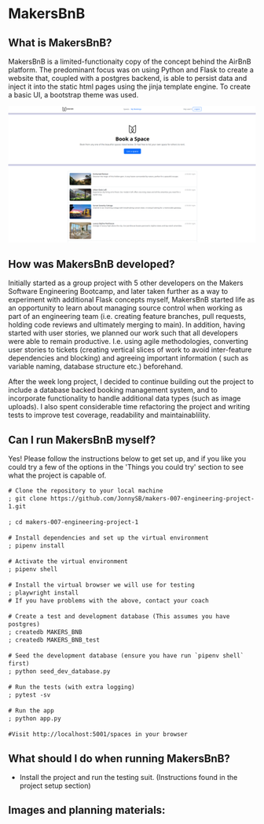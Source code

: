 # MakersBnB

## What is MakersBnB?

MakersBnB is a limited-functionaity copy of the concept behind the AirBnB
platform. The predominant focus was on using Python and Flask to create a
website that, coupled with a postgres backend, is able to persist data and
inject it into the static html pages using the jinja template engine. To
create a basic UI, a bootstrap theme was used.

![Homepage](/static/readme_images/homepage.png)

## How was MakersBnB developed?

Initially started as a group project with 5 other developers on the Makers
Software Engineering Bootcamp, and later taken further as a way to experiment
with additional Flask concepts myself, MakersBnB started life as an
opportunity to learn about managing source control when working as part of an
engineering team (i.e. creating feature branches, pull requests, holding code
reviews and ultimately merging to main). In addition, having started with user
stories, we planned our work such that all developers were able to remain
productive. I.e. using agile methodologies, converting user stories to tickets
(creating vertical slices of work to avoid inter-feature dependencies and
blocking) and agreeing important information ( such as variable naming,
database structure etc.) beforehand.

After the week long project, I decided to continue building out the project to
include a database backed booking management system, and to incorporate
functionality to handle additional data types (such as image uploads). I also
spent considerable time refactoring the project and writing tests to improve
test coverage, readability and maintainablility.

## Can I run MakersBnB myself?

Yes! Please follow the instructions below to get set up, and if you like you
could try a few of the options in the 'Things you could try' section to see what
the project is capable of.

```shell
# Clone the repository to your local machine
; git clone https://github.com/JonnySB/makers-007-engineering-project-1.git

; cd makers-007-engineering-project-1

# Install dependencies and set up the virtual environment
; pipenv install

# Activate the virtual environment
; pipenv shell

# Install the virtual browser we will use for testing
; playwright install
# If you have problems with the above, contact your coach

# Create a test and development database (This assumes you have postgres)
; createdb MAKERS_BNB
; createdb MAKERS_BNB_test

# Seed the development database (ensure you have run `pipenv shell` first)
; python seed_dev_database.py

# Run the tests (with extra logging)
; pytest -sv

# Run the app
; python app.py

#Visit http://localhost:5001/spaces in your browser
```

## What should I do when running MakersBnB?

- Install the project and run the testing suit. (Instructions found in the project setup section)

## Images and planning materials:
